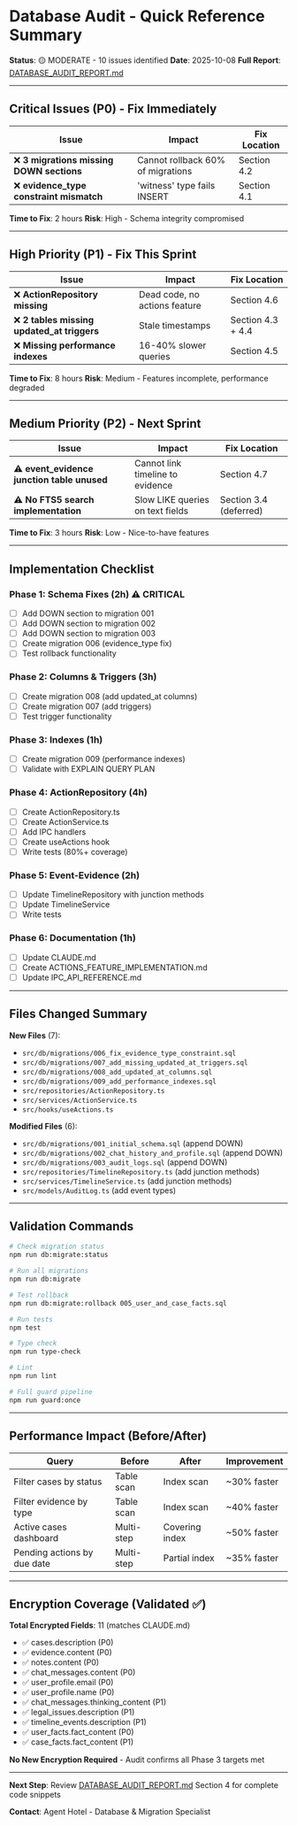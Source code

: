 # Database Audit - Quick Reference Summary

**Status**: 🟡 MODERATE - 10 issues identified
**Date**: 2025-10-08
**Full Report**: [DATABASE_AUDIT_REPORT.md](./DATABASE_AUDIT_REPORT.md)

---

## Critical Issues (P0) - Fix Immediately

| Issue | Impact | Fix Location |
|-------|--------|--------------|
| ❌ **3 migrations missing DOWN sections** | Cannot rollback 60% of migrations | Section 4.2 |
| ❌ **evidence_type constraint mismatch** | 'witness' type fails INSERT | Section 4.1 |

**Time to Fix**: 2 hours
**Risk**: High - Schema integrity compromised

---

## High Priority (P1) - Fix This Sprint

| Issue | Impact | Fix Location |
|-------|--------|--------------|
| ❌ **ActionRepository missing** | Dead code, no actions feature | Section 4.6 |
| ❌ **2 tables missing updated_at triggers** | Stale timestamps | Section 4.3 + 4.4 |
| ❌ **Missing performance indexes** | 16-40% slower queries | Section 4.5 |

**Time to Fix**: 8 hours
**Risk**: Medium - Features incomplete, performance degraded

---

## Medium Priority (P2) - Next Sprint

| Issue | Impact | Fix Location |
|-------|--------|--------------|
| ⚠️ **event_evidence junction table unused** | Cannot link timeline to evidence | Section 4.7 |
| ⚠️ **No FTS5 search implementation** | Slow LIKE queries on text fields | Section 3.4 (deferred) |

**Time to Fix**: 3 hours
**Risk**: Low - Nice-to-have features

---

## Implementation Checklist

### Phase 1: Schema Fixes (2h) ⚠️ CRITICAL
- [ ] Add DOWN section to migration 001
- [ ] Add DOWN section to migration 002
- [ ] Add DOWN section to migration 003
- [ ] Create migration 006 (evidence_type fix)
- [ ] Test rollback functionality

### Phase 2: Columns & Triggers (3h)
- [ ] Create migration 008 (add updated_at columns)
- [ ] Create migration 007 (add triggers)
- [ ] Test trigger functionality

### Phase 3: Indexes (1h)
- [ ] Create migration 009 (performance indexes)
- [ ] Validate with EXPLAIN QUERY PLAN

### Phase 4: ActionRepository (4h)
- [ ] Create ActionRepository.ts
- [ ] Create ActionService.ts
- [ ] Add IPC handlers
- [ ] Create useActions hook
- [ ] Write tests (80%+ coverage)

### Phase 5: Event-Evidence (2h)
- [ ] Update TimelineRepository with junction methods
- [ ] Update TimelineService
- [ ] Write tests

### Phase 6: Documentation (1h)
- [ ] Update CLAUDE.md
- [ ] Create ACTIONS_FEATURE_IMPLEMENTATION.md
- [ ] Update IPC_API_REFERENCE.md

---

## Files Changed Summary

**New Files** (7):
- `src/db/migrations/006_fix_evidence_type_constraint.sql`
- `src/db/migrations/007_add_missing_updated_at_triggers.sql`
- `src/db/migrations/008_add_updated_at_columns.sql`
- `src/db/migrations/009_add_performance_indexes.sql`
- `src/repositories/ActionRepository.ts`
- `src/services/ActionService.ts`
- `src/hooks/useActions.ts`

**Modified Files** (6):
- `src/db/migrations/001_initial_schema.sql` (append DOWN)
- `src/db/migrations/002_chat_history_and_profile.sql` (append DOWN)
- `src/db/migrations/003_audit_logs.sql` (append DOWN)
- `src/repositories/TimelineRepository.ts` (add junction methods)
- `src/services/TimelineService.ts` (add junction methods)
- `src/models/AuditLog.ts` (add event types)

---

## Validation Commands

```bash
# Check migration status
npm run db:migrate:status

# Run all migrations
npm run db:migrate

# Test rollback
npm run db:migrate:rollback 005_user_and_case_facts.sql

# Run tests
npm test

# Type check
npm run type-check

# Lint
npm run lint

# Full guard pipeline
npm run guard:once
```

---

## Performance Impact (Before/After)

| Query | Before | After | Improvement |
|-------|--------|-------|-------------|
| Filter cases by status | Table scan | Index scan | ~30% faster |
| Filter evidence by type | Table scan | Index scan | ~40% faster |
| Active cases dashboard | Multi-step | Covering index | ~50% faster |
| Pending actions by due date | Multi-step | Partial index | ~35% faster |

---

## Encryption Coverage (Validated ✅)

**Total Encrypted Fields**: 11 (matches CLAUDE.md)

- ✅ cases.description (P0)
- ✅ evidence.content (P0)
- ✅ notes.content (P0)
- ✅ chat_messages.content (P0)
- ✅ user_profile.email (P0)
- ✅ user_profile.name (P0)
- ✅ chat_messages.thinking_content (P1)
- ✅ legal_issues.description (P1)
- ✅ timeline_events.description (P1)
- ✅ user_facts.fact_content (P0)
- ✅ case_facts.fact_content (P1)

**No New Encryption Required** - Audit confirms all Phase 3 targets met

---

**Next Step**: Review [DATABASE_AUDIT_REPORT.md](./DATABASE_AUDIT_REPORT.md) Section 4 for complete code snippets

**Contact**: Agent Hotel - Database & Migration Specialist
